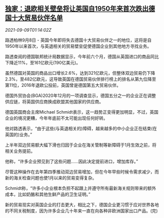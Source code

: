 <!--1631151062000-->
[独家：退欧相关壁垒将让英国自1950年来首次跌出德国十大贸易伙伴名单](https://cn.reuters.com/article/uk-brexit-germany-trade-0909-idCNKBS2G5036)
------

<div><i>2021-09-09T01:14:02Z</i></div><p>路透柏林9月8日 - 英国今年即将失去德国十大贸易伙伴之一的地位，这将是自1950年以来首次，与英退相关的贸易壁垒促使德国企业到其他地方寻找业务。</p><p>路透查阅的德国联邦统计局数据显示，今年前六个月，德国从英国进口的商品同比下降近11%，至161亿欧元(190亿美元)。</p><p>虽然德国对英国的商品出口增长2.6%，达到321亿欧元，但整体双边贸易仍下降2.3%，至482亿欧元，这导致英国在德国贸易伙伴排行榜上的排名从第九位降至第11位，2016年退欧公投前，英国曾是德国第五大贸易伙伴。</p><p>德国外贸协会(BGA)2020年12月的一项调查显示，德国五分之一的企业正在调整供应链，将英国供应商换成欧盟其他国家的供应商。</p><p>德国英国商会主席Michael Schmidt表示，这一趋势正变得更加明显，不过，英国企业的境况更糟，今年年底前不太可能出现任何好转。</p><p>他对路透表示，“由于这些(与英退相关的)障碍，越来越多的中小企业正在结束(在英国的)业务。”</p><p>上半年双边贸易额大幅下滑也归因于企业在海关管制等新障碍于1月生效之前，将相关业务提前。</p><p>他称，“许多企业预见到了这些问题……因此决定提前进口，增加库存。”</p><p>尽管这种操作在去年第四季推动双边贸易增加，但在今年早些时候令需求减少，而新的海关检查问题也使1月以来的贸易变得复杂。</p><p>Schmidt称，“许多小企业根本负担不起跟上并遵守所有最新海关规则带来的额外成本，比如奶酪和其他生鲜产品的卫生证明。”</p><p>新的贸易现实对英国企业的打击更大，相比之下，德国企业更习惯于应对世界各地的不同关税制度，因为许多企业几十年来一直在向各种非欧洲国家出口产品。(完)</p>
